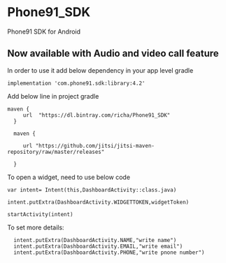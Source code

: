 # Phone91_SDK
Phone91 SDK for Android 
## Now available with Audio and video call feature

In order to use it add below dependency in your app level gradle

    implementation 'com.phone91.sdk:library:4.2' 
   

Add below line in project gradle 


    maven {
         url  "https://dl.bintray.com/richa/Phone91_SDK"
      }
      
      maven {
         
         url "https://github.com/jitsi/jitsi-maven-repository/raw/master/releases"
      
      }
      

To open a widget, need to use below code

    var intent= Intent(this,DashboardActivity::class.java)
   
    intent.putExtra(DashboardActivity.WIDGETTOKEN,widgetToken)
   
    startActivity(intent) 
    
    
To set more details:
    
      intent.putExtra(DashboardActivity.NAME,"write name")
      intent.putExtra(DashboardActivity.EMAIL,"write email")
      intent.putExtra(DashboardActivity.PHONE,"write pnone number")
